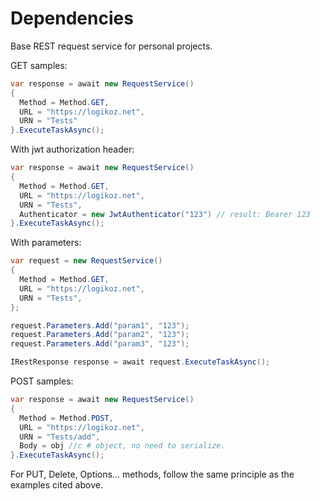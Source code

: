 # Dependencies
Base REST request service for personal projects.

GET samples:
```csharp
var response = await new RequestService()
{
  Method = Method.GET,
  URL = "https://logikoz.net",
  URN = "Tests"
}.ExecuteTaskAsync();
```

With jwt authorization header:
```csharp
var response = await new RequestService()
{
  Method = Method.GET,
  URL = "https://logikoz.net",
  URN = "Tests",
  Authenticator = new JwtAuthenticator("123") // result: Bearer 123
}.ExecuteTaskAsync();
```

With parameters:
```csharp
var request = new RequestService()
{
  Method = Method.GET,
  URL = "https://logikoz.net",
  URN = "Tests",
};

request.Parameters.Add("param1", "123");
request.Parameters.Add("param2", "123");
request.Parameters.Add("param3", "123");

IRestResponse response = await request.ExecuteTaskAsync();
```

POST samples:
```csharp
var response = await new RequestService()
{
  Method = Method.POST,
  URL = "https://logikoz.net",
  URN = "Tests/add",
  Body = obj //c # object, no need to serialize.
}.ExecuteTaskAsync();
```

For PUT, Delete, Options... methods, follow the same principle as the examples cited above.
